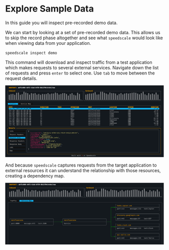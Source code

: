 
# Explore Sample Data

In this guide you will inspect pre-recorded demo data.

We can start by looking at a set of pre-recorded demo data.  This allows us to skip the record phase altogether and see what `speedscale` would look like when viewing data from your application.

```
speedscale inspect demo
```

This command will download and inspect traffic from a test application which makes requests to several external services.  Navigate down the list of requests and press `enter` to select one.  Use `tab` to move between the request details.

![](./screenshot-1.png)

And because `speedscale` captures requests from the target application to external resources it can understand the relationship with those resources, creating a dependency map.

![](./screenshot-2.png)
